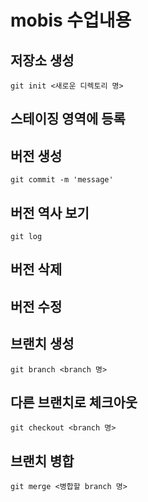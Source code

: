 # mobis 수업내용

## 저장소 생성
	git init <새로운 디렉토리 명>

## 스테이징 영역에 등록

## 버전 생성
	git commit -m 'message'
## 버전 역사 보기
	git log
## 버전 삭제

## 버전 수정

## 브랜치 생성 
	git branch <branch 명>
## 다른 브랜치로 체크아웃
 	git checkout <branch 명>
## 브랜치 병합
	git merge <병합할 branch 명>


